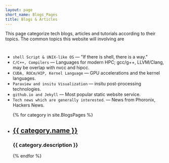 ```yaml
---
layout: page
short_name: Blogs_Pages
title: Blogs & Articles
---
```



This page categorize tech blogs, articles and tutorials according to their topics. The common topics this website will involving are
#
 - `shell Script & UNIX-like OS` &mdash; "If there is shell, there is a way."
 - `C/C++, Compilers` &mdash; Languages for modern HPC; gcc/g++, LLVM/Clang, may be overlap with nvcc and hipcc.
 - `CUDA, ROCm/HIP, Kernel Language` &mdash; GPU accelerations and the kernel languages.
 - `Paraview and insitu Visualization` &mdash; insitu post-processing technologies.
 - `github.io and Jekyll` &mdash; Most popular static website service.
 - `Tech news which are generally interested`. &mdash; News from Phoronix, Hackers News.

<ul>
  {% for category in site.BlogsPages %}
    <li>
      <h2><a href="{{ category.url }}">{{ category.name }}</a></h2>
      <h3>{{ category.description }}</h3>
      <!---<p>{{ author.content | markdownify }}</p> --->
    </li>
  {% endfor %}
</ul>

